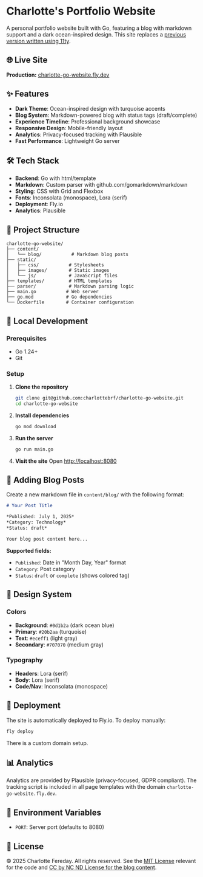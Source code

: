 # Charlotte's Portfolio Website

A personal portfolio website built with Go, featuring a blog with markdown support and a dark ocean-inspired design.
This site replaces a [previous version written using 11ty](https://github.com/charlottebrf/charlottebrf.dev).
## 🌐 Live Site

**Production:** [charlotte-go-website.fly.dev](https://charlotte-go-website.fly.dev)

## ✨ Features

- **Dark Theme**: Ocean-inspired design with turquoise accents
- **Blog System**: Markdown-powered blog with status tags (draft/complete)
- **Experience Timeline**: Professional background showcase
- **Responsive Design**: Mobile-friendly layout
- **Analytics**: Privacy-focused tracking with Plausible
- **Fast Performance**: Lightweight Go server

## 🛠 Tech Stack

- **Backend**: Go with html/template
- **Markdown**: Custom parser with github.com/gomarkdown/markdown
- **Styling**: CSS with Grid and Flexbox
- **Fonts**: Inconsolata (monospace), Lora (serif)
- **Deployment**: Fly.io
- **Analytics**: Plausible

## 📁 Project Structure

```
charlotte-go-website/
├── content/
│   └── blog/           # Markdown blog posts
├── static/
│   ├── css/           # Stylesheets
│   ├── images/        # Static images
│   └── js/            # JavaScript files
├── templates/         # HTML templates
├── parser/            # Markdown parsing logic
├── main.go           # Web server
├── go.mod            # Go dependencies
└── Dockerfile        # Container configuration
```

## 🚀 Local Development

### Prerequisites

- Go 1.24+
- Git

### Setup

1. **Clone the repository**
   ```bash
   git clone git@github.com:charlottebrf/charlotte-go-website.git
   cd charlotte-go-website
   ```

2. **Install dependencies**
   ```bash
   go mod download
   ```

3. **Run the server**
   ```bash
   go run main.go
   ```

4. **Visit the site**
   Open [http://localhost:8080](http://localhost:8080)

## 📝 Adding Blog Posts

Create a new markdown file in `content/blog/` with the following format:

```markdown
# Your Post Title

*Published: July 1, 2025*
*Category: Technology*
*Status: draft*

Your blog post content here...
```

**Supported fields:**
- `Published`: Date in "Month Day, Year" format
- `Category`: Post category
- `Status`: `draft` or `complete` (shows colored tag)

## 🎨 Design System

### Colors
- **Background**: `#0d1b2a` (dark ocean blue)
- **Primary**: `#20b2aa` (turquoise)
- **Text**: `#eceff1` (light gray)
- **Secondary**: `#707070` (medium gray)

### Typography
- **Headers**: Lora (serif)
- **Body**: Lora (serif)
- **Code/Nav**: Inconsolata (monospace)

## 🚢 Deployment

The site is automatically deployed to Fly.io. To deploy manually:

```bash
fly deploy
```
There is a custom domain setup.

## 📊 Analytics

Analytics are provided by Plausible (privacy-focused, GDPR compliant). The tracking script is included in all page templates with the domain `charlotte-go-website.fly.dev`.

## 🔧 Environment Variables

- `PORT`: Server port (defaults to 8080)

## 📄 License

© 2025 Charlotte Fereday. All rights reserved.
See the [MIT License](LICENSE) relevant for the code and [CC by NC ND License for the blog content](LICENSE-CC-BY-NC-ND).